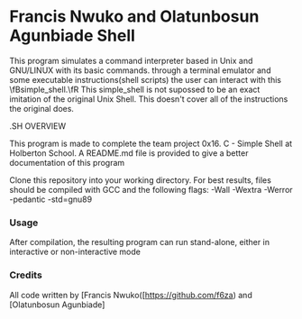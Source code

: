 # Francis Nwuko and Olatunbosun Agunbiade Shell

This program simulates a command interpreter based in Unix and GNU/LINUX with its basic commands.
through a terminal emulator and some executable instructions(shell scripts) the user can interact with this \fBsimple_shell.\fR
This simple_shell is not supossed to be an exact imitation of the original Unix Shell. This doesn't cover all of the instructions the original does.

.SH OVERVIEW

This program is made to complete the team project 0x16. C - Simple Shell at Holberton School. A README.md file is provided to give a better documentation of this program

Clone this repository into your working directory. For best results, files should be compiled with GCC and the following flags: -Wall -Wextra -Werror -pedantic -std=gnu89

### Usage

After compilation, the resulting program can run stand-alone, either in interactive or non-interactive mode
### Credits

All code written by [Francis Nwuko([https://github.com/f6za) and [Olatunbosun Agunbiade]
